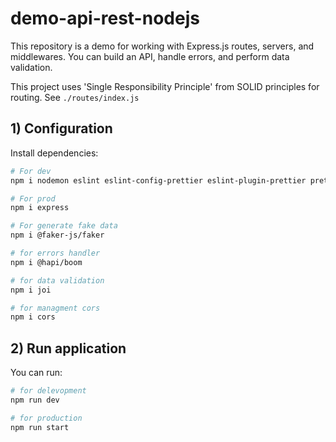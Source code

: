 # demo-api-rest-nodejs
This repository is a demo for working with Express.js routes, servers, and middlewares. You can build an API, handle errors, and perform data validation.

This project uses 'Single Responsibility Principle' from SOLID principles for routing. See <code>./routes/index.js</code>

## 1) Configuration
Install dependencies:
```bash
# For dev
npm i nodemon eslint eslint-config-prettier eslint-plugin-prettier prettier -D

# For prod
npm i express

# For generate fake data 
npm i @faker-js/faker

# for errors handler
npm i @hapi/boom

# for data validation
npm i joi

# for managment cors
npm i cors
```

## 2) Run application
You can run:
```bash
# for delevopment
npm run dev

# for production
npm run start
```
